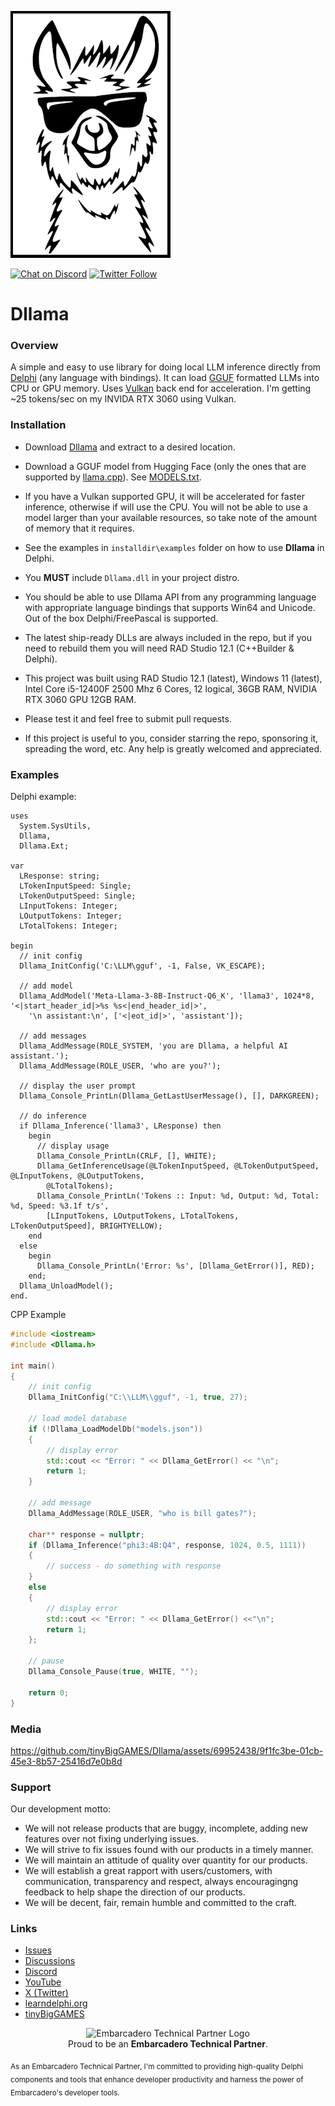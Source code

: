
![Dllama](media/Dllama.png)

[![Chat on Discord](https://img.shields.io/discord/754884471324672040.svg?logo=discord)](https://discord.gg/tPWjMwK) [![Twitter Follow](https://img.shields.io/twitter/follow/tinyBigGAMES?style=social)](https://twitter.com/tinyBigGAMES)

# Dllama

### Overview
A simple and easy to use library for doing local LLM inference directly from <a href="https://www.embarcadero.com/products/delphi" target="_blank">Delphi</a> (any language with bindings). It can load <a href="https://huggingface.co/docs/hub/gguf" target="_blank">GGUF</a> formatted LLMs into CPU or GPU memory. Uses <a href="https://www.vulkan.org/" target="_blank">Vulkan</a> back end for acceleration. I'm getting ~25 tokens/sec on my INVIDA RTX 3060 using Vulkan.

### Installation
- Download <a href="https://github.com/tinyBigGAMES/Dllama/archive/refs/heads/main.zip" target="_blank">Dllama</a> and extract to a desired location. 
- Download a GGUF model from Hugging Face (only the ones that are supported by <a href="https://github.com/ggerganov/llama.cpp" target="_blank">llama.cpp</a>). See <a href="docs/MODELS.txt" target="_blank">MODELS.txt</a>.
- If you have a Vulkan supported GPU, it will be accelerated for faster inference, otherwise if will use the CPU. You will not be able to use a model larger than your available resources, so take note of the amount of memory that it requires. 
- See the examples in `installdir\examples` folder on how to use **Dllama** in Delphi.
- You **MUST** include `Dllama.dll` in your project distro.
- You should be able to use Dllama API from any programming language with appropriate language bindings that supports Win64 and Unicode. Out of the box Delphi/FreePascal is supported. 
- The latest ship-ready DLLs are always included in the repo, but if you need to rebuild them you will need RAD Studio 12.1 (C++Builder & Delphi).
- This project was built using RAD Studio 12.1 (latest), Windows 11 (latest), Intel Core i5-12400F 2500 Mhz 6 Cores, 12 logical, 36GB RAM, NVIDIA RTX 3060 GPU 12GB RAM.

- Please test it and feel free to submit pull requests.
- If this project is useful to you, consider starring the repo, sponsoring it, spreading the word, etc. Any help is greatly welcomed and appreciated.

### Examples  
Delphi example:
```Delphi  
uses
  System.SysUtils,
  Dllama,
  Dllama.Ext;
  
var  
  LResponse: string;
  LTokenInputSpeed: Single;
  LTokenOutputSpeed: Single;
  LInputTokens: Integer;
  LOutputTokens: Integer;
  LTotalTokens: Integer;

begin
  // init config
  Dllama_InitConfig('C:\LLM\gguf', -1, False, VK_ESCAPE);

  // add model
  Dllama_AddModel('Meta-Llama-3-8B-Instruct-Q6_K', 'llama3', 1024*8, '<|start_header_id|>%s %s<|end_header_id|>',
    '\n assistant:\n', ['<|eot_id|>', 'assistant']);

  // add messages
  Dllama_AddMessage(ROLE_SYSTEM, 'you are Dllama, a helpful AI assistant.');
  Dllama_AddMessage(ROLE_USER, 'who are you?');

  // display the user prompt
  Dllama_Console_PrintLn(Dllama_GetLastUserMessage(), [], DARKGREEN);
  
  // do inference
  if Dllama_Inference('llama3', LResponse) then
    begin
      // display usage
      Dllama_Console_PrintLn(CRLF, [], WHITE);
      Dllama_GetInferenceUsage(@LTokenInputSpeed, @LTokenOutputSpeed, @LInputTokens, @LOutputTokens,
        @LTotalTokens);
      Dllama_Console_PrintLn('Tokens :: Input: %d, Output: %d, Total: %d, Speed: %3.1f t/s',
        [LInputTokens, LOutputTokens, LTotalTokens, LTokenOutputSpeed], BRIGHTYELLOW);
    end
  else
    begin
      Dllama_Console_PrintLn('Error: %s', [Dllama_GetError()], RED);
    end;
  Dllama_UnloadModel();
end.
```  
CPP Example  
```CPP  
#include <iostream>
#include <Dllama.h>

int main()
{
    // init config
    Dllama_InitConfig("C:\\LLM\\gguf", -1, true, 27);

    // load model database
    if (!Dllama_LoadModelDb("models.json"))
    {
        // display error
        std::cout << "Error: " << Dllama_GetError() << "\n";
        return 1;
    }
    
    // add message
    Dllama_AddMessage(ROLE_USER, "who is bill gates?");
    
    char** response = nullptr;
    if (Dllama_Inference("phi3:4B:Q4", response, 1024, 0.5, 1111))
    {
        // success - do something with response
    }
    else
    {
        // display error
        std::cout << "Error: " << Dllama_GetError() <<"\n";
        return 1;
    };
    
    // pause
    Dllama_Console_Pause(true, WHITE, "");

    return 0;
}
```
### Media


https://github.com/tinyBigGAMES/Dllama/assets/69952438/9f1fc3be-01cb-45e3-8b57-25416d7e0b8d



### Support
Our development motto: 
- We will not release products that are buggy, incomplete, adding new features over not fixing underlying issues.
- We will strive to fix issues found with our products in a timely manner.
- We will maintain an attitude of quality over quantity for our products.
- We will establish a great rapport with users/customers, with communication, transparency and respect, always encouragingng feedback to help shape the direction of our products.
- We will be decent, fair, remain humble and committed to the craft.

### Links
- <a href="https://github.com/tinyBigGAMES/Dllama/issues" target="_blank">Issues</a>
- <a href="https://github.com/tinyBigGAMES/Dllama/discussions" target="_blank">Discussions</a>
- <a href="https://discord.gg/tPWjMwK" target="_blank">Discord</a>
- <a href="https://youtube.com/tinyBigGAMES" target="_blank">YouTube</a>
- <a href="https://twitter.com/tinyBigGAMES" target="_blank">X (Twitter)</a>
- <a href="https://learndelphi.org/" target="_blank">learndelphi.org</a>
- <a href="https://tinybiggames.com/" target="_blank">tinyBigGAMES</a>

<p align="center">
  <img src="media/techpartner-white.png" alt="Embarcadero Technical Partner Logo" width="200"/>
  <br>
  Proud to be an <strong>Embarcadero Technical Partner</strong>.
</p>
<sub>As an Embarcadero Technical Partner, I'm committed to providing high-quality Delphi components and tools that enhance developer productivity and harness the power of Embarcadero's developer tools.</sub>

